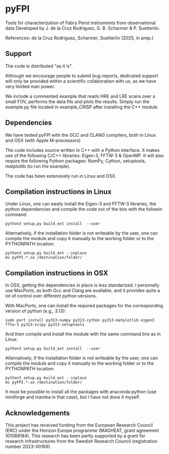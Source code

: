 # pyFPI
Tools for characterization of Fabry Perot instruments from observational data
Developed by J. de la Cruz Rodriguez, G. B. Scharmer & P. Suetterlin.

References: de la Cruz Rodriguez, Scharmer, Suetterlin (2025, in prep.)

## Support
The code is distributed "as it is".

Although we encourage people to submit bug-reports, dedicated support will only be provided within a scientific collaboration with us, as we have very limited man power.

We include a commented example that reads HRE and LRE scans over a small FOV, performs the data fits and plots the results. Simply run the example.py file located in example_CRISP after installing the C++ module.


## Dependencies
We have tested pyFPI with the GCC and CLANG compilers, both in Linux and OSX (with Apple M-processors)

The code includes source written in C++ with a Python interface.
It makes use of the following C/C++ libraries: Eigen-3, FFTW-3 & OpenMP.
It will also require the following Python packages: NumPy, Cython, setuptools, matplotlib (to run the example).

The code has been extensively run in Linux and OSX.

## Compilation instructions in Linux
Under Linux, one can easily install the Eigen-3 and FFTW-3 libraries, the python dependencies and compile the code out of the box with the followin command:
```
python3 setup.py build_ext install  --user
```

Alternatively, if the installation folder is not writeable by the user, one can compile the module and copy it manually to the working folder or to the PYTHONPATH location:
```
python3 setup.py build_ext --inplace
mv pyFPI.*.so /destination/folder/
```

## Compilation instructions in OSX
In OSX, getting the dependencies in place is less standarized. I personally use MacPorts, as both Gcc and Clang are available, and it provides quite a lot of control over different python versions.

With MacPorts, one can install the required packages for the corresponding version of python (e.g., 3.13):
```
sudo port install py313-numpy py313-cython py313-matplotlib eigen3 fftw-3 py313-scipy py313-setuptools
```

And then compile and install the module with the same command line as in Linux:
```
python3 setup.py build_ext install  --user
```

Alternatively, if the installation folder is not writeable by the user, one can compile the module and copy it manually to the working folder or to the PYTHONPATH location:
```
python3 setup.py build_ext --inplace
mv pyFPI.*.so /destination/folder/
```

It must be possible to install all the packages with anaconda python (use miniforge and mamba in that case), but I have not done it myself.

## Acknowledgements
This project has received funding from the European Research Council (ERC) under the Horizon Europe programme (MAGHEAT, grant agreement 101088184). This research has been partly supported by a grant for research infrastructures from the Swedish Research Council (registration number 2023-00169).

